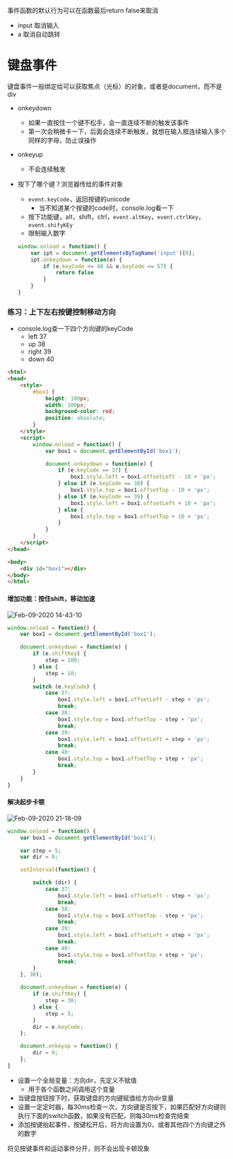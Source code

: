 
事件函数的默认行为可以在函数最后return false来取消
- input 取消输入
- a 取消自动跳转


# 键盘事件

键盘事件一般绑定给可以获取焦点（光标）的对象，或者是document，而不是div

- onkeydown
  - 如果一直按住一个键不松手，会一直连续不断的触发该事件
  - 第一次会稍微卡一下，后面会连续不断触发，就想在输入框连续输入多个同样的字母，防止误操作

- onkeyup
  - 不会连续触发
  
- 按下了哪个键？浏览器传给的事件对象
  - `event.keyCode`，返回按键的unicode
    - 当不知道某个按键的code时，console.log看一下
  - 按下功能键，alt，shift，ctrl，`event.altKey`，`event.ctrlKey`，`event.shifyKEy`
  - 限制输入数字
  ```javascript
  window.onload = function() {
      var ipt = document.getElementsByTagName('input')[0];
      ipt.onkeydown = function(e) {
          if (e.keyCode >= 48 && e.keyCode <= 57) {
              return false
          }
      }
  }
  ```

### 练习：上下左右按键控制移动方向
- console.log查一下四个方向键的keyCode
  - left 37
  - up 38
  - right 39
  - down 40
  
```html
<html>
<head>
    <style>
        #box1 {
            height: 100px;
            width: 100px;
            background-color: red;
            position: absolute;
        }
    </style>
    <script>
        window.onload = function() {
            var box1 = document.getElementById('box1');

            document.onkeydown = function(e) {
                if (e.keyCode == 37) {
                    box1.style.left = box1.offsetLeft - 10 + 'px';
                } else if (e.keyCode == 38) {
                    box1.style.top = box1.offsetTop - 10 + 'px';
                } else if (e.keyCode == 39) {
                    box1.style.left = box1.offsetLeft + 10 + 'px';
                } else {
                    box1.style.top = box1.offsetTop + 10 + 'px';
                }
            }
        }
    </script>
</head>

<body>
    <div id="box1"></div>
</body>
</html>
```

#### 增加功能：按住shift，移动加速

![Feb-09-2020 14-43-10](https://user-images.githubusercontent.com/26485327/74097717-8c326f00-4b4a-11ea-9bef-82adbc564d71.gif)


```javascript
window.onload = function() {
    var box1 = document.getElementById('box1');

    document.onkeydown = function(e) {
        if (e.shiftKey) {
            step = 100;
        } else {
            step = 10;
        }
        switch (e.keyCode) {
            case 37:
                box1.style.left = box1.offsetLeft - step + 'px';
                break;
            case 38:
                box1.style.top = box1.offsetTop - step + 'px';
                break;
            case 39:
                box1.style.left = box1.offsetLeft + step + 'px';
                break;
            case 40:
                box1.style.top = box1.offsetTop + step + 'px';
                break;
        }
    }
}
```
#### 解决起步卡顿

![Feb-09-2020 21-18-09](https://user-images.githubusercontent.com/26485327/74102771-b7848080-4b81-11ea-94a0-8166efc5f52e.gif)

```javascript
window.onload = function() {
    var box1 = document.getElementById('box1');

    var step = 5;
    var dir = 0;

    setInterval(function() {

        switch (dir) {
            case 37:
                box1.style.left = box1.offsetLeft - step + 'px';
                break;
            case 38:
                box1.style.top = box1.offsetTop - step + 'px';
                break;
            case 39:
                box1.style.left = box1.offsetLeft + step + 'px';
                break;
            case 40:
                box1.style.top = box1.offsetTop + step + 'px';
                break;
        }
    }, 30);

    document.onkeydown = function(e) {
        if (e.shiftKey) {
            step = 30;
        } else {
            step = 5;
        }
        dir = e.keyCode;
    };

    document.onkeyup = function() {
        dir = 0;
    };
}
```
- 设置一个全局变量：方向dir，先定义不赋值
  - 用于各个函数之间调用这个变量
- 当键盘按钮按下时，获取键盘的方向键赋值给方向dir变量
- 设置一定定时器，每30ms检查一次，方向键是否按下，如果匹配好方向键则执行下面的switch函数，如果没有匹配，则每30ms检查完结束
- 添加按键抬起事件，按键松开后，将方向设置为0，或者其他四个方向键之外的数字
       
将见按键事件和运动事件分开，则不会出现卡顿现象
       
       
       
       
       
       
       
       
       
       
       
       
       
       
       
       
       
